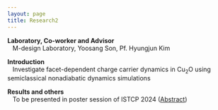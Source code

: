 ```yaml
---
layout: page
title: Research2
---
```


<p style="clear:left;">
  <strong>Laboratory, Co-worker and Advisor</strong><br>
  &nbsp;&nbsp;&nbsp;M-design Laboratory, Yoosang Son, Pf. Hyungjun Kim<br>
  
  <strong>Introduction</strong><br>
  &nbsp;&nbsp;&nbsp;Investigate facet-dependent charge carrier dynamics in Cu<sub>2</sub>O using semiclassical nonadiabatic dynamics simulations

  <strong>Results and others</strong><br>
  &nbsp;&nbsp;&nbsp;To be presented in poster session of ISTCP 2024 (<a href="/files/Minjae_Kwen_Abstract_ISTCP.pdf">Abstract</a>)
  <br>
</p>
